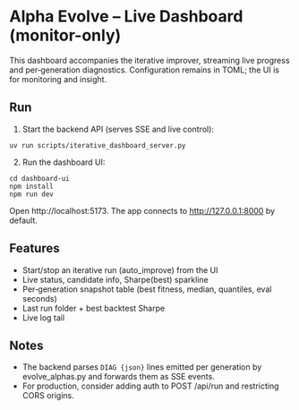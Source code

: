 # Alpha Evolve – Live Dashboard (monitor-only)

This dashboard accompanies the iterative improver, streaming live progress and per‑generation diagnostics. Configuration remains in TOML; the UI is for monitoring and insight.

## Run

1) Start the backend API (serves SSE and live control):

```
uv run scripts/iterative_dashboard_server.py
```

2) Run the dashboard UI:

```
cd dashboard-ui
npm install
npm run dev
```

Open http://localhost:5173. The app connects to http://127.0.0.1:8000 by default.

## Features

- Start/stop an iterative run (auto_improve) from the UI
- Live status, candidate info, Sharpe(best) sparkline
- Per‑generation snapshot table (best fitness, median, quantiles, eval seconds)
- Last run folder + best backtest Sharpe
- Live log tail

## Notes

- The backend parses `DIAG {json}` lines emitted per generation by evolve_alphas.py and forwards them as SSE events.
- For production, consider adding auth to POST /api/run and restricting CORS origins.

